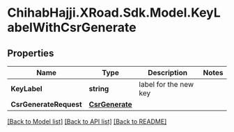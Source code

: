 # ChihabHajji.XRoad.Sdk.Model.KeyLabelWithCsrGenerate

## Properties

Name | Type | Description | Notes
------------ | ------------- | ------------- | -------------
**KeyLabel** | **string** | label for the new key | 
**CsrGenerateRequest** | [**CsrGenerate**](CsrGenerate.md) |  | 

[[Back to Model list]](../README.md#documentation-for-models) [[Back to API list]](../README.md#documentation-for-api-endpoints) [[Back to README]](../README.md)

